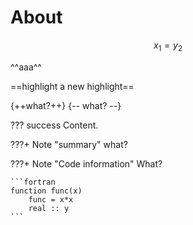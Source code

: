 # About

$$
x_1 = y_2
$$

^^aaa^^

==highlight a new highlight==

{++what?++}
{-- what? --}

??? success
   Content.

???+ Note "summary"
    what?

???+ Note "Code information"
    What?

    ```fortran
    function func(x)
        func = x*x
        real :: y
    ```